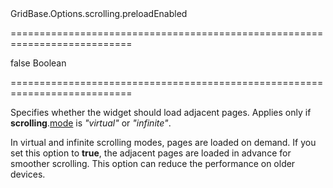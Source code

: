 <!--id-->GridBase.Options.scrolling.preloadEnabled<!--/id-->
===========================================================================
<!--default-->false<!--/default-->
<!--type-->Boolean<!--/type-->
===========================================================================

<!--shortDescription-->
Specifies whether the widget should load adjacent pages. Applies only if **scrolling**.[mode]({basewidgetpath}/Configuration/scrolling/#mode) is *"virtual"* or *"infinite"*.
<!--/shortDescription-->

<!--fullDescription-->
In virtual and infinite scrolling modes, pages are loaded on demand. If you set this option to **true**, the adjacent pages are loaded in advance for smoother scrolling. This option can reduce the performance on older devices.
<!--/fullDescription-->